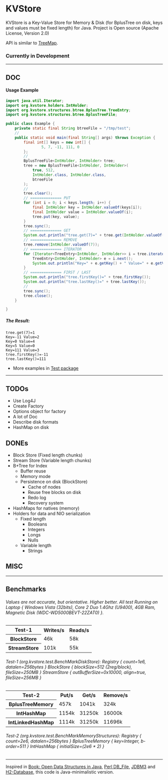 # KVStore

KVStore is a Key-Value Store for Memory & Disk (for BplusTree on disk, keys and values must be fixed length) for Java. Project is Open source (Apache License, Version 2.0) 

API is similar to [TreeMap](http://docs.oracle.com/javase/6/docs/api/java/util/TreeMap.html).

### Currently in Development

---

## DOC

#### Usage Example

```java
import java.util.Iterator;
import org.kvstore.holders.IntHolder;
import org.kvstore.structures.btree.BplusTree.TreeEntry;
import org.kvstore.structures.btree.BplusTreeFile;

public class Example {
	private static final String btreeFile = "/tmp/test";
	//
	public static void main(final String[] args) throws Exception {
		final int[] keys = new int[] {
				5, 7, -11, 111, 0
		};
		//
		BplusTreeFile<IntHolder, IntHolder> tree;
		tree = new BplusTreeFile<IntHolder, IntHolder>(
			true, 512, 
			IntHolder.class, IntHolder.class, 
			btreeFile
		);
		//
		tree.clear();
		// ============== PUT
		for (int i = 0; i < keys.length; i++) {
			final IntHolder key = IntHolder.valueOf(keys[i]);
			final IntHolder value = IntHolder.valueOf(i);
			tree.put(key, value);
		}
		tree.sync();
		// ============== GET
		System.out.println("tree.get(7)=" + tree.get(IntHolder.valueOf(7)));
		// ============== REMOVE
		tree.remove(IntHolder.valueOf(7));
		// ============== ITERATOR
		for (Iterator<TreeEntry<IntHolder, IntHolder>> i = tree.iterator(); i.hasNext();) {
			TreeEntry<IntHolder, IntHolder> e = i.next();
			System.out.println("Key=" + e.getKey() + " Value=" + e.getValue());
		}
		// ============== FIRST / LAST
		System.out.println("tree.firstKey()=" + tree.firstKey());
		System.out.println("tree.lastKey()=" + tree.lastKey());
		//
		tree.sync();
		tree.close();
	}

}
```

##### The Result:

	tree.get(7)=1
	Key=-11 Value=2
	Key=0 Value=4
	Key=5 Value=0
	Key=111 Value=3
	tree.firstKey()=-11
	tree.lastKey()=111


* More examples in [Test package](https://github.com/ggrandes/kvstore/tree/master/src/main/java/org/kvstore/test)

---

## TODOs

* Use Log4J
* Create Factory
* Options object for factory
* A lot of Doc
* Describe disk formats
* HashMap on disk

## DONEs

* Block Store (Fixed length chunks)
* Stream Store (Variable length chunks)
* B+Tree for Index
    * Buffer reuse
    * Memory mode
    * Persistence on disk (BlockStore)
        * Cache of nodes
        * Reuse free blocks on disk
        * Redo log
        * Recovery system
* HashMaps for natives (memory) 
* Holders for data and NIO serialization
    * Fixed length
        * Booleans
        * Integers
        * Longs
        * Nulls
    * Variable length
        * Strings

## MISC

---

## Benchmarks

###### Values are not accurate, but orientative. Higher better. All test Running on Laptop { Windows Vista (32bits), Core 2 Duo 1.4Ghz (U9400), 4GB Ram, Magnetic Disk (WDC-WD5000BEVT-22ZAT0) }.

<table>
  <tr>
    <th>Test-1</th>
    <th>Writes/s</th>
    <th>Reads/s</th>
  </tr>
  <tr>
    <th>BlockStore</th>
    <td>46k</td>
    <td>58k</td>
  </tr>
  <tr>
    <th>StreamStore</th>
    <td>101k</td>
    <td>55k</td>
  </tr>
</table>

###### Test-1 (org.kvstore.test.BenchMarkDiskStore): Registry { count=1e6, datalen=256bytes } BlockStore { blockSize=512 (2reg/block), fileSize=250MB } StreamStore { outBufferSize=0x10000, align=true, fileSize=256MB } 

<table>
  <tr>
    <th>Test-2</th>
    <th>Put/s</th>
    <th>Get/s</th>
    <th>Remove/s</th>
  </tr>
  <tr>
    <th>BplusTreeMemory</th>
    <td>457k</td>
    <td>1041k</td>
    <td>324k</td>
  </tr>
  <tr>
    <th>IntHashMap</th>
    <td>1154k</td>
    <td>31250k</td>
    <td>16000k</td>
  </tr>
  <tr>
    <th>IntLinkedHashMap</th>
    <td>1114k</td>
    <td>31250k</td>
    <td>11696k</td>
  </tr>
</table>

###### Test-2 (org.kvstore.test.BenchMarkMemoryStructures): Registry { count=2e6, datalen=256bytes } BplusTreeMemory { key=Integer, b-order=511 } IntHashMap { initialSize=(2e6 * 2) } 

---
Inspired in [Book: Open Data Structures in Java](http://opendatastructures.org/ods-java/14_2_B_Trees.html), [Perl DB_File](http://search.cpan.org/~pmqs/DB_File-1.827/DB_File.pm), [JDBM3](https://github.com/jankotek/JDBM3) and [H2-Database](http://www.h2database.com/), this code is Java-minimalistic version.

